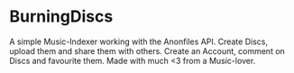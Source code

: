 # BurningDiscs
A simple Music-Indexer working with the Anonfiles API. Create Discs, upload them and share them with others. Create an Account, comment on Discs and favourite them. Made with much &lt;3 from a Music-lover.
